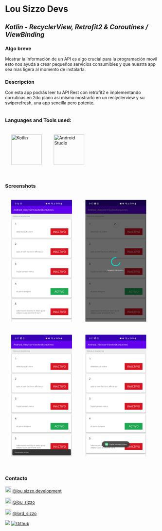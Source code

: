 # Lou Sizzo Devs
## _Kotlin - RecyclerView, Retrofit2 & Coroutines / ViewBinding_
### Algo breve
Mostrar la información de un API es algo crucial para la programación movil esto nos ayuda a crear pequeños servicios consumibles y que
nuestra app sea mas ligera al momento de instalarla.

### Descripción

Con esta app podrás leer tu API Rest con retrofit2 e implementando corrutinas en 2do plano asi mismo mostrarlo en un reclyclerview y su swiperefresh, una
app sencilla pero potente.

# 
### Languages and Tools used:

<img src="https://miro.medium.com/max/360/1*e3UJ-N8TPw8zGUn9cYzaJg.png" width="100" height="100" title="Kotlin" style="padding:20px;"><img src="https://upload.wikimedia.org/wikipedia/commons/thumb/e/e3/Android_Studio_Icon_%282014-2019%29.svg/1200px-Android_Studio_Icon_%282014-2019%29.svg.png" width="100" height="100"  title="Android Studio" style="padding:20px;">


#
### Screenshots
<img src="https://github.com/lordsizzo/Android_RecyclerView_Retrofit2AndCoroutines/blob/master/Screenshot_20220215-091656_Android_RecyclerViewAndCoroutines.jpg" width="200" height="400" style="padding:20px;"> <img src="https://github.com/lordsizzo/Android_RecyclerView_Retrofit2AndCoroutines/blob/master/Screenshot_20220215-091702_Android_RecyclerViewAndCoroutines.jpg" width="200" height="400" style="padding:20px;"> <img src="https://github.com/lordsizzo/Android_RecyclerView_Retrofit2AndCoroutines/blob/master/Screenshot_20220215-091711_Android_RecyclerViewAndCoroutines.jpg" width="200" height="400" style="padding:20px;"> <img src="https://github.com/lordsizzo/Android_RecyclerView_Retrofit2AndCoroutines/blob/master/Screenshot_20220215-091717_Android_RecyclerViewAndCoroutines.jpg" width="200" height="400" style="padding:20px;"> 

# 
### Contacto

<img src="https://www.pinclipart.com/picdir/big/150-1504080_facebook-white-facebook-white-icon-png-2018-clipart.png" width="20" height="20"  title="Facebook"> [@lou.sizzo.development](https://www.facebook.com/lou.sizzo.development "@lou.sizzo.development")

<img src="https://toppng.com/public/uploads/thumbnail/subscribe-to-our-mailing-list-icono-de-instagram-en-blanco-11562863465psekvjyxmv.png" width="20" height="20"  title="Instragram"> [@lou_sizzo](http://instagram.com/lou_sizzo "@lou_sizzo")

<img src="https://www.pikpng.com/pngl/b/31-313145_twitter-png-white-white-twitter-logo-no-background.png" width="20" height="20"  title="Twitter"> [@lord_sizzo](https://twitter.com/lord_sizzo "@lord_sizzo")

![](https://visitor-badge.laobi.icu/badge?page_id=lordsizzo.Android_RecyclerView_Retrofit2AndCoroutines)
[![Github](https://img.shields.io/github/followers/lordsizzo?label=Follow&style=social)](https://github.com/lordsizzo)


